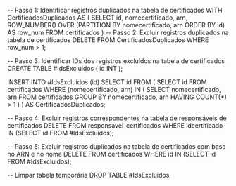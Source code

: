 -- Passo 1: Identificar registros duplicados na tabela de certificados
WITH CertificadosDuplicados AS (
    SELECT id, nomecertificado, arn,
           ROW_NUMBER() OVER (PARTITION BY nomecertificado, arn ORDER BY id) AS row_num
    FROM certificados
)
-- Passo 2: Excluir registros duplicados na tabela de certificados
DELETE FROM CertificadosDuplicados
WHERE row_num > 1;

-- Passo 3: Identificar IDs dos registros excluídos na tabela de certificados
CREATE TABLE #IdsExcluidos (
    id INT
);

INSERT INTO #IdsExcluidos (id)
SELECT id
FROM (
    SELECT id
    FROM certificados
    WHERE (nomecertificado, arn) IN (
        SELECT nomecertificado, arn
        FROM certificados
        GROUP BY nomecertificado, arn
        HAVING COUNT(*) > 1
    )
) AS CertificadosDuplicados;

-- Passo 4: Excluir registros correspondentes na tabela de responsáveis de certificados
DELETE FROM responsavel_certificados
WHERE idcertificado IN (SELECT id FROM #IdsExcluidos);

-- Passo 5: Excluir registros duplicados na tabela de certificados com base no ARN e no nome
DELETE FROM certificados
WHERE id IN (SELECT id FROM #IdsExcluidos);

-- Limpar tabela temporária
DROP TABLE #IdsExcluidos;
